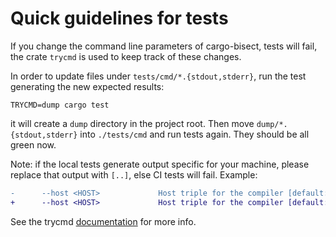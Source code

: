 # Quick guidelines for tests

If you change the command line parameters of cargo-bisect, tests will fail, the crate `trycmd` is used to keep track of these changes.

In order to update files under `tests/cmd/*.{stdout,stderr}`, run the test generating the new expected results:

`TRYCMD=dump cargo test`

it will create a `dump` directory in the project root. Then move `dump/*.{stdout,stderr}` into `./tests/cmd` and run tests again. They should be all green now.

Note: if the local tests generate output specific for your machine, please replace that output with `[..]`, else CI tests will fail. Example:

``` diff
-      --host <HOST>             Host triple for the compiler [default: x86_64-unknown-linux-gnu]
+      --host <HOST>             Host triple for the compiler [default: [..]]
```

See the trycmd [documentation](https://docs.rs/trycmd/latest/trycmd/) for more info.
